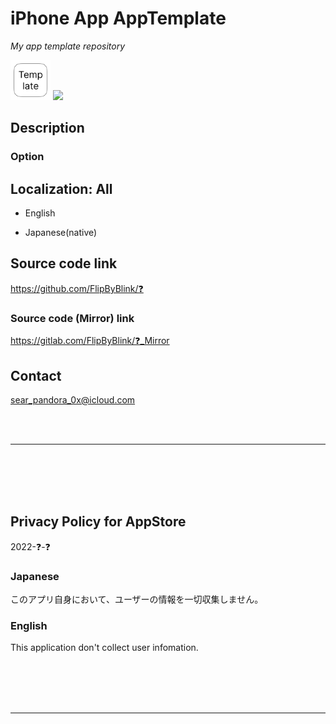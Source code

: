 iPhone App AppTemplate
=======================
_My app template repository_

<img src="AppTemplate/Assets.xcassets/RoundedIcon.imageset/RoundedIcon.png" width="64">

<a href="https://apps.apple.com/app/id❓" target="blank">
    <img src="https://developer.apple.com/assets/elements/badges/download-on-the-app-store.svg">
</a>

<!-- Manually sync below text between "/README.md(here)" and "Localizable.strings" and "AppStoreConnect/_/Description". -->

Description
------------

### Option


Localization: All
------------------
- English

- Japanese(native)


Source code link
-----------------
https://github.com/FlipByBlink/❓

### Source code (Mirror) link
https://gitlab.com/FlipByBlink/❓_Mirror

Contact
-----------
sear_pandora_0x@icloud.com

<!-- URL "Support page for AppStore" -->
<!-- https://flipbyblink.github.io/❓/ -->
<!-- URL "Privacy Policy for AppStore" -->
<!-- https://flipbyblink.github.io/❓/#privacy-policy-for-appstore -->

<br>
<br>

* * *

<br>
<br>
<br>
<br>

Privacy Policy for AppStore
---------------------------
2022-❓-❓

### Japanese
このアプリ自身において、ユーザーの情報を一切収集しません。

### English
This application don't collect user infomation.

<br>
<br>
<br>
<br>

* * *

<br>
<br>
